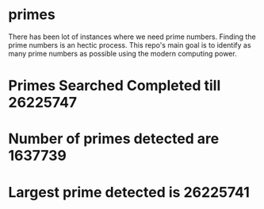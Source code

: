 # primes
There has been lot of instances where we need prime numbers. Finding the prime numbers is an hectic process. This repo's main goal is to identify as many prime numbers as possible using the modern computing power.

# Primes Searched Completed till 26225747
# Number of primes detected are 1637739
# Largest prime detected is 26225741
